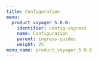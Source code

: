 ```yaml
---
title: Configuration
menu:
  product_voyager_5.0.0:
    identifier: config-ingress
    name: Configuration
    parent: ingress-guides
    weight: 25
menu_name: product_voyager_5.0.0
---
```

